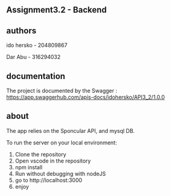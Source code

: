 ## Assignment3.2 - Backend

## authors
ido hersko - 204809867

Dar Abu - 316294032

## documentation
The project is documented by the Swagger : https://app.swaggerhub.com/apis-docs/idohersko/API3_2/1.0.0

## about
The app relies on the Sponcular API, and mysql DB.

To run the server on your local environment:

1. Clone the repository
2. Open vscode in the repository 
3. npm install
4. Run without debugging with nodeJS
5. go to http://localhost:3000
6. enjoy
